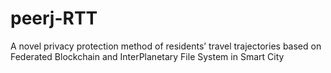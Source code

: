 # peerj-RTT
A novel privacy protection method of residents’ travel trajectories based on Federated Blockchain and InterPlanetary File System in Smart City
